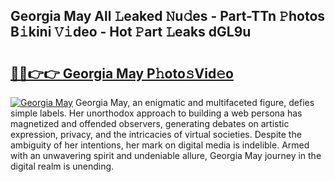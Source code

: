 ## Georgia May All 𝙻eaked 𝙽u𝚍es - Part-TTn 𝙿hotos B𝚒kini 𝚅𝚒deo - Hot 𝙿art 𝙻eaks dGL9u

# <h2><a href="http://ld1f48.urlbe.top/?page=Georgia+May">🔗🔗👉👉 Georgia May P𝚑oto𝚜Vid𝚎o</a></h2>

[![Georgia May](https://i.imgur.com/eBuTRDB.gif)](http://ld1f48.urlbe.top/?page=Georgia+May)
Georgia May, an enigmatic and multifaceted figure, defies simple labels. Her unorthodox approach to building a web persona has magnetized and offended observers, generating debates on artistic expression, privacy, and the intricacies of virtual societies. Despite the ambiguity of her intentions, her mark on digital media is indelible. Armed with an unwavering spirit and undeniable allure, Georgia May journey in the digital realm is unending.
